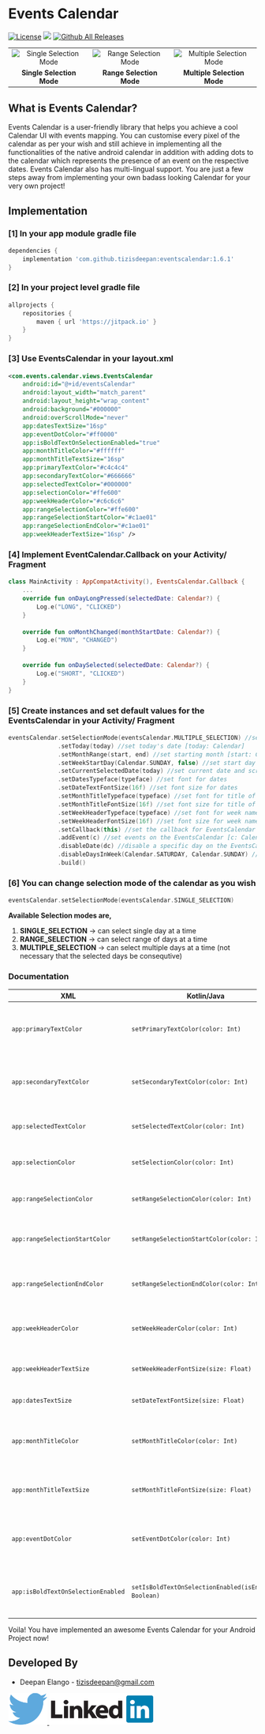 # Events Calendar
[![License](https://img.shields.io/badge/license-Apache%202-4EB1BA.svg?style=flat-square)](https://www.apache.org/licenses/LICENSE-2.0.html)
[![](https://jitpack.io/v/tizisdeepan/eventscalendar.svg)](https://jitpack.io/#tizisdeepan/eventscalendar)
[![Github All Releases](https://img.shields.io/github/downloads/tizisdeepan/EventsCalendar/total.svg)]()

<table>
    <tr><td align="center"><img src="https://github.com/tizisdeepan/eventscalendar/blob/master/screenshots/ss1.png" alt="Single Selection Mode" width="100%"></td>
    <td align="center"><img src="https://github.com/tizisdeepan/eventscalendar/blob/master/screenshots/ss2.png" alt="Range Selection Mode" width="100%"></td>
    <td align="center"><img src="https://github.com/tizisdeepan/eventscalendar/blob/master/screenshots/ss3.png" alt="Multiple Selection Mode" width="100%"></td></tr>
    <tr><td align="center"><b>Single Selection Mode</b></td>
    <td align="center"><b>Range Selection Mode</b></td>
    <td align="center"><b>Multiple Selection Mode</b></td></tr>
</table>

## What is Events Calendar?
Events Calendar is a user-friendly library that helps you achieve a cool Calendar UI with events mapping. You can customise every pixel of the calendar as per your wish and still achieve in implementing all the functionalities of the native android calendar in addition with adding dots to the calendar which represents the presence of an event on the respective dates. Events Calendar also has multi-lingual support. You are just a few steps away from implementing your own badass looking Calendar for your very own project!

## Implementation
### [1] In your app module gradle file
```gradle
dependencies {
    implementation 'com.github.tizisdeepan:eventscalendar:1.6.1'
}
```

### [2] In your project level gradle file
```gradle
allprojects {
    repositories {
        maven { url 'https://jitpack.io' }
    }
}
```
### [3] Use EventsCalendar in your layout.xml
```xml
<com.events.calendar.views.EventsCalendar
    android:id="@+id/eventsCalendar"
    android:layout_width="match_parent"
    android:layout_height="wrap_content"
    android:background="#000000"
    android:overScrollMode="never"
    app:datesTextSize="16sp"
    app:eventDotColor="#ff0000"
    app:isBoldTextOnSelectionEnabled="true"
    app:monthTitleColor="#ffffff"
    app:monthTitleTextSize="16sp"
    app:primaryTextColor="#c4c4c4"
    app:secondaryTextColor="#666666"
    app:selectedTextColor="#000000"
    app:selectionColor="#ffe600"
    app:weekHeaderColor="#c6c6c6"
    app:rangeSelectionColor="#ffe600"
    app:rangeSelectionStartColor="#c1ae01"
    app:rangeSelectionEndColor="#c1ae01"
    app:weekHeaderTextSize="16sp" />
```
### [4] Implement EventCalendar.Callback on your Activity/ Fragment
```kotlin
class MainActivity : AppCompatActivity(), EventsCalendar.Callback {
    ...
    override fun onDayLongPressed(selectedDate: Calendar?) {
        Log.e("LONG", "CLICKED")
    }
    
    override fun onMonthChanged(monthStartDate: Calendar?) {
        Log.e("MON", "CHANGED")
    }

    override fun onDaySelected(selectedDate: Calendar?) {
        Log.e("SHORT", "CLICKED")
    }
}
```
### [5] Create instances and set default values for the EventsCalendar in your Activity/ Fragment
```kotlin
eventsCalendar.setSelectionMode(eventsCalendar.MULTIPLE_SELECTION) //set mode of Calendar
              .setToday(today) //set today's date [today: Calendar]
              .setMonthRange(start, end) //set starting month [start: Calendar] and ending month [end: Calendar]
              .setWeekStartDay(Calendar.SUNDAY, false) //set start day of the week as you wish [startday: Int, doReset: Boolean]
              .setCurrentSelectedDate(today) //set current date and scrolls the calendar to the corresponding month of the selected date [today: Calendar]
              .setDatesTypeface(typeface) //set font for dates
              .setDateTextFontSize(16f) //set font size for dates
              .setMonthTitleTypeface(typeface) //set font for title of the calendar
              .setMonthTitleFontSize(16f) //set font size for title of the calendar
              .setWeekHeaderTypeface(typeface) //set font for week names
              .setWeekHeaderFontSize(16f) //set font size for week names
              .setCallback(this) //set the callback for EventsCalendar
              .addEvent(c) //set events on the EventsCalendar [c: Calendar]
              .disableDate(dc) //disable a specific day on the EventsCalendar [c: Calendar]
              .disableDaysInWeek(Calendar.SATURDAY, Calendar.SUNDAY) //disable days in a week on the whole EventsCalendar [varargs days: Int]
              .build()
```
### [6] You can change selection mode of the calendar as you wish
```kotlin
eventsCalendar.setSelectionMode(eventsCalendar.SINGLE_SELECTION)
```
**Available Selection modes are,**
1. **SINGLE_SELECTION** -> can select single day at a time
2. **RANGE_SELECTION** -> can select range of days at a time
2. **MULTIPLE_SELECTION** -> can select multiple days at a time (not necessary that the selected days be consequtive)
### Documentation

|XML|Kotlin/Java|Description|
|---|---|---|
|`app:primaryTextColor`|`setPrimaryTextColor(color: Int)`|**Primary Text** color of the calendar (selectable dates)|
|`app:secondaryTextColor`|`setSecondaryTextColor(color: Int)`|**Secondary Text** color of the calendar (disabled dates)|
|`app:selectedTextColor`|`setSelectedTextColor(color: Int)`|Text color of the **Selected** date|
|`app:selectionColor`|`setSelectionColor(color: Int)`|Color for the **Selection Circle**|
|`app:rangeSelectionColor`|`setRangeSelectionColor(color: Int)`|Color for the **Selection Background**|
|`app:rangeSelectionStartColor`|`setRangeSelectionStartColor(color: Int)`|Color for the **Range Start Selection Background**|
|`app:rangeSelectionEndColor`|`setRangeSelectionEndColor(color: Int)`|Color for the **Range End Selection Background**|
|`app:weekHeaderColor`|`setWeekHeaderColor(color: Int)`|Text color for the **Week Header** labels|
|`app:weekHeaderTextSize`|`setWeekHeaderFontSize(size: Float)`|Text size for the **Week Header** labels|
|`app:datesTextSize`|`setDateTextFontSize(size: Float)`|Text size for the **Date** labels|
|`app:monthTitleColor`|`setMonthTitleColor(color: Int)`|Text color for the **Month Title** in the calendar view|
|`app:monthTitleTextSize`|`setMonthTitleFontSize(size: Float)`|Text size for the **Month Title** in the calendar view|
|`app:eventDotColor`|`setEventDotColor(color: Int)`|Color for the **Event Dots** marked in the calendar view|
|`app:isBoldTextOnSelectionEnabled`|`setIsBoldTextOnSelectionEnabled(isEnabled: Boolean)`|Sets whether the dates should be **highlighted** or not|

Voila! You have implemented an awesome Events Calendar for your Android Project now!

Developed By
------------

* Deepan Elango - <tizisdeepan@gmail.com>

<a href="https://twitter.com/tizisdeepan">
  <img alt="Follow me on Twitter" src="./screenshots/twitter.png" />
</a>
<a href="https://www.linkedin.com/in/tizisdeepan/">
  <img alt="Add me to Linkedin" src="./screenshots/linkedin.png" />
</a>
